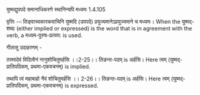 

 युष्मद्युपपदे समानाधिकरणे स्थानिन्यपि मध्यमः 1.4.105 


वृत्तिः --ः तिङ्वाच्‍यकारकवाचिनि युष्‍मदि (उपपदे) प्रयुज्‍यमानेऽप्रयुज्‍यमाने च मध्‍यमः। When the युष्मद्-शब्दः (either implied or expressed) is the word that is in agreement with the verb, a मध्यम-पुरुष-प्रत्यय: is used. 


गीतासु उदाहरणम् - 

तस्मादेवं विदित्वैनं नानुशोचितुमर्हसि ।।2-25।। तिङन्त-पदम् is अर्हसि। Here त्वम् (युष्मद्-प्रातिपदिकम्, प्रथमा-एकवचनम्) is implied. 


तथापि त्वं महाबाहो नैवं शोचितुमर्हसि ।। 2-26।। तिङन्त-पदम् is अर्हसि। Here त्वम् (युष्मद्-प्रातिपदिकम्, प्रथमा-एकवचनम्) is expressed. 



